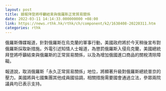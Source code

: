 ```yaml
---
layout: post
title: 據報拜登將呼籲結束與俄羅斯正常貿易關係
date: 2022-03-11 14:14:33.000000000 +08:00
link: https://news.rthk.hk/rthk/ch/component/k2/1638408-20220311.htm
categories: rthk
---
```


俄羅斯傳媒報道，針對俄羅斯在烏克蘭的軍事行動，美國政府將於今天稍後宣布對俄羅斯採取新措施。外電引述知情人士報道，為懲罰俄羅斯入侵烏克蘭，美國總統拜登將呼籲結束與俄羅斯的正常貿易關係，以及為增加俄國進口商品的關稅清除障礙。

報道說，取消俄羅斯「永久正常貿易關係」地位，將顯著升級對俄羅斯總統普京的壓力。美國將與七國集團其他成員國協調，相關措施需要國會通過立法，參眾兩院議員均已表示支持。

